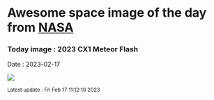 
# Awesome space image of the day from [NASA](https://api.nasa.gov/)

### Today image : 2023 CX1 Meteor Flash
Date : 2023-02-17

![](https://apod.nasa.gov/apod/image/2302/gijsDSC_1917(2x3)800px.jpg)

<small>Latest update : Fri Feb 17 11:12:10 2023</small>
        